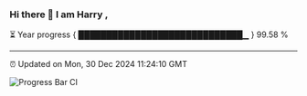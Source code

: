 ### Hi there 👋 I am Harry , 

⏳ Year progress { █████████████████████████████▁ } 99.58 %

---

⏰ Updated on Mon, 30 Dec 2024 11:24:10 GMT

![Progress Bar CI](https://github.com/duykhang68/duykhang68/workflows/Progress%20Bar%20CI/badge.svg)
